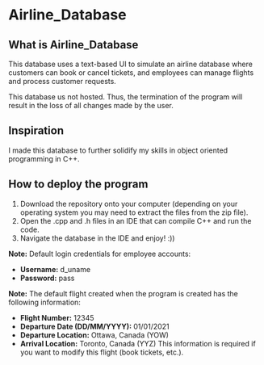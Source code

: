 # Airline_Database

## What is Airline_Database

This database uses a text-based UI to simulate an airline database where customers can book or cancel tickets, and employees can manage flights and process customer requests.

This database us not hosted. Thus, the termination of the program will result in the loss of all changes made by the user.

## Inspiration

I made this database to further solidify my skills in object oriented programming in C++.

## How to deploy the program

1. Download the repository onto your computer (depending on your operating system you may need to extract the files from the zip file).
2. Open the .cpp and .h files in an IDE that can compile C++ and run the code.
3. Navigate the database in the IDE and enjoy! :))

**Note:** Default login credentials for employee accounts:
- **Username:** d_uname
- **Password:** pass

**Note:** The default flight created when the program is created has the following information:
- **Flight Number:** 12345
- **Departure Date (DD/MM/YYYY):** 01/01/2021
- **Departure Location:** Ottawa, Canada (YOW)
- **Arrival Location:** Toronto, Canada (YYZ)
This information is required if you want to modify this flight (book tickets, etc.).

